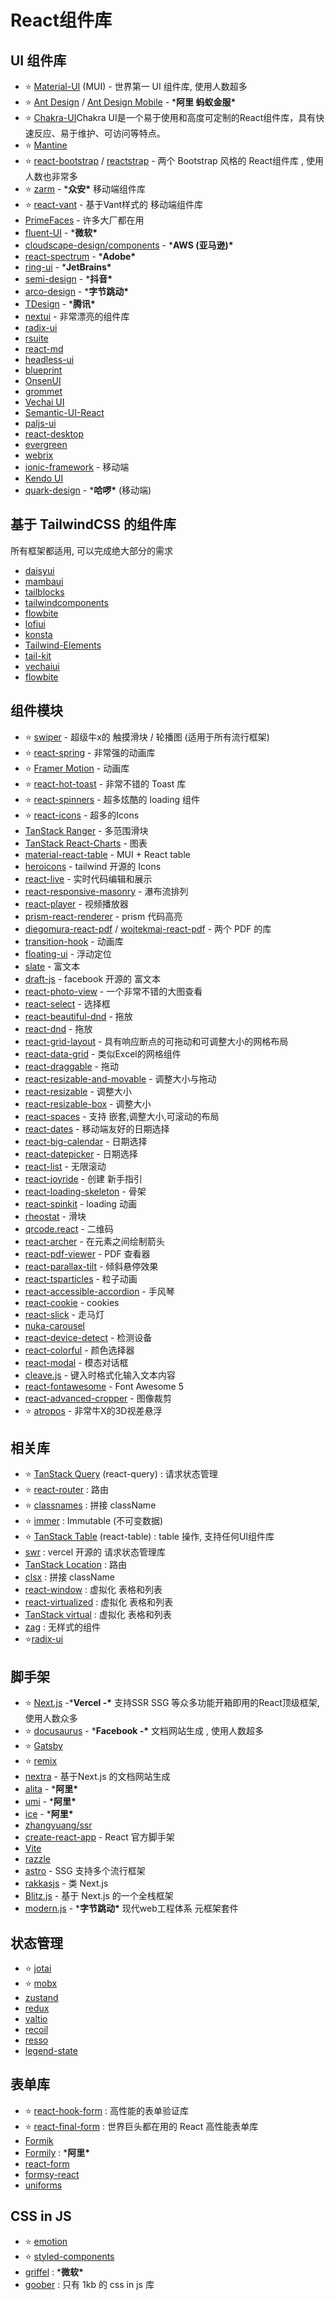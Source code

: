 # React组件库

## UI 组件库

- ⭐ [Material-UI](https://github.com/mui-org/material-ui) (MUI) - 世界第一 UI 组件库, 使用人数超多
- ⭐ [Ant Design](https://github.com/ant-design/ant-design) / [Ant Design Mobile](https://github.com/ant-design/ant-design-mobile) - ***阿里 蚂蚁金服\***
- ⭐ [Chakra-UI](https://github.com/chakra-ui/chakra-ui)Chakra UI是一个易于使用和高度可定制的React组件库，具有快速反应、易于维护、可访问等特点。
- ⭐ [Mantine](https://github.com/mantinedev/mantine)
- ⭐ [react-bootstrap](https://github.com/react-bootstrap/react-bootstrap) / [reactstrap](https://github.com/reactstrap/reactstrap) - 两个 Bootstrap 风格的 React组件库 , 使用人数也非常多
- ⭐ [zarm](https://github.com/ZhongAnTech/zarm) - ***众安\*** 移动端组件库
- ⭐ [react-vant](https://github.com/3lang3/react-vant) - 基于Vant样式的 移动端组件库
- [PrimeFaces](https://github.com/primefaces/primereact) - 许多大厂都在用
- [fluent-UI](https://github.com/microsoft/fluentui) - ***微软\***
- [cloudscape-design/components](https://github.com/cloudscape-design/components) - ***AWS (亚马逊)\***
- [react-spectrum](https://github.com/adobe/react-spectrum) - ***Adobe\***
- [ring-ui](https://github.com/JetBrains/ring-ui) - ***JetBrains\***
- [semi-design](https://github.com/DouyinFE/semi-design) - ***抖音\***
- [arco-design](https://github.com/arco-design/arco-design) - ***字节跳动\***
- [TDesign](https://github.com/Tencent/tdesign-react) - ***腾讯\***
- [nextui](https://github.com/nextui-org/nextui) - 非常漂亮的组件库
- [radix-ui](https://github.com/radix-ui/primitives)
- [rsuite](https://github.com/rsuite/rsuite)
- [react-md](https://github.com/mlaursen/react-md)
- [headless-ui](https://github.com/tailwindlabs/headlessui)
- [blueprint](https://github.com/palantir/blueprint)
- [OnsenUI](https://github.com/OnsenUI/OnsenUI)
- [grommet](https://github.com/grommet/grommet)
- [Vechai UI](https://github.com/vechai/vechaiui)
- [Semantic-UI-React](https://github.com/Semantic-Org/Semantic-UI-React)
- [paljs-ui](https://github.com/paljs/ui)
- [react-desktop](https://github.com/gabrielbull/react-desktop)
- [evergreen](https://github.com/segmentio/evergreen/)
- [webrix](https://github.com/open-amdocs/webrix)
- [ionic-framework](https://github.com/ionic-team/ionic-framework) - 移动端
- [Kendo UI](https://www.telerik.com/kendo-ui)
- [quark-design](https://github.com/hellof2e/quark-design) - ***哈啰\*** (移动端)

## **基于 TailwindCSS 的组件库**

所有框架都适用, 可以完成绝大部分的需求

- [daisyui](https://github.com/saadeghi/daisyui)
- [mambaui](https://mambaui.com/)
- [tailblocks](https://tailblocks.cc/)
- [tailwindcomponents](https://tailwindcomponents.com/)
- [flowbite](https://github.com/themesberg/flowbite)
- [lofiui](https://lofiui.co/)
- [konsta](https://github.com/konstaui/konsta)
- [Tailwind-Elements](https://github.com/mdbootstrap/Tailwind-Elements/)
- [tail-kit](https://github.com/Charlie85270/tail-kit)
- [vechaiui](https://github.com/vechai/vechaiui)
- [flowbite](https://github.com/themesberg/flowbite)

## 组件模块

- ⭐ [swiper](https://github.com/nolimits4web/swiper) - 超级牛x的 触摸滑块 / 轮播图 (适用于所有流行框架)
- ⭐ [react-spring](https://github.com/pmndrs/react-spring) - 非常强的动画库
- ⭐ [Framer Motion](https://github.com/framer/motion) - 动画库
- ⭐ [react-hot-toast](https://github.com/timolins/react-hot-toast) - 非常不错的 Toast 库
- ⭐ [react-spinners](https://github.com/davidhu2000/react-spinners) - 超多炫酷的 loading 组件
- ⭐ [react-icons](https://github.com/react-icons/react-icons) - 超多的Icons
- [TanStack Ranger](https://github.com/TanStack/ranger) - 多范围滑块
- [TanStack React-Charts](https://github.com/TanStack/react-charts) - 图表
- [material-react-table](https://github.com/KevinVandy/material-react-table) - MUI + React table
- [heroicons](https://zhuanlan.zhihu.com/p/546697951/[heroicons](https://github.com/tailwindlabs/heroicons)) - tailwind 开源的 Icons
- [react-live](https://github.com/FormidableLabs/react-live) - 实时代码编辑和展示
- [react-responsive-masonry](https://github.com/cedricdelpoux/react-responsive-masonry) - 瀑布流排列
- [react-player](https://github.com/cookpete/react-player) - 视频播放器
- [prism-react-renderer](https://github.com/FormidableLabs/prism-react-renderer) - prism 代码高亮
- [diegomura-react-pdf](https://github.com/diegomura/react-pdf) / [wojtekmaj-react-pdf](https://github.com/wojtekmaj/react-pdf) - 两个 PDF 的库
- [transition-hook](https://github.com/iamyoki/transition-hook) - 动画库
- [floating-ui](https://github.com/floating-ui/floating-ui) - 浮动定位
- [slate](https://github.com/ianstormtaylor/slate) - 富文本
- [draft-js](https://github.com/facebook/draft-js) - facebook 开源的 富文本
- [react-photo-view](https://github.com/MinJieLiu/react-photo-view) - 一个非常不错的大图查看
- [react-select](https://github.com/JedWatson/react-select) - 选择框
- [react-beautiful-dnd](https://github.com/atlassian/react-beautiful-dnd) - 拖放
- [react-dnd](https://github.com/react-dnd/react-dnd) - 拖放
- [react-grid-layout](https://github.com/strml/react-grid-layout) - 具有响应断点的可拖动和可调整大小的网格布局
- [react-data-grid](https://github.com/adazzle/react-data-grid) - 类似Excel的网格组件
- [react-draggable](https://github.com/mzabriskie/react-draggable) - 拖动
- [react-resizable-and-movable](https://github.com/bokuweb/react-resizable-and-movable) - 调整大小与拖动
- [react-resizable](https://github.com/strml/react-resizable) - 调整大小
- [react-resizable-box](https://github.com/bokuweb/react-resizable-box) - 调整大小
- [react-spaces](https://github.com/aeagle/react-spaces) - 支持 嵌套,调整大小,可滚动的布局
- [react-dates](https://github.com/airbnb/react-dates) - 移动端友好的日期选择
- [react-big-calendar](https://github.com/intljusticemission/react-big-calendar) - 日期选择
- [react-datepicker](https://github.com/Hacker0x01/react-datepicker/) - 日期选择
- [react-list](https://github.com/orgsync/react-list) - 无限滚动
- [react-joyride](https://github.com/gilbarbara/react-joyride) - 创建 新手指引
- [react-loading-skeleton](https://github.com/dvtng/react-loading-skeleton) - 骨架
- [react-spinkit](https://github.com/KyleAMathews/react-spinkit) - loading 动画
- [rheostat](https://github.com/airbnb/rheostat) - 滑块
- [qrcode.react](https://github.com/zpao/qrcode.react) - 二维码
- [react-archer](https://github.com/pierpo/react-archer) - 在元素之间绘制箭头
- [react-pdf-viewer](https://github.com/phuoc-ng/react-pdf-viewer) - PDF 查看器
- [react-parallax-tilt](https://github.com/mkosir/react-parallax-tilt) - 倾斜悬停效果
- [react-tsparticles](https://github.com/matteobruni/tsparticles) - 粒子动画
- [react-accessible-accordion](https://github.com/springload/react-accessible-accordion) - 手风琴
- [react-cookie](https://github.com/reactivestack/cookies) - cookies
- [react-slick](https://github.com/akiran/react-slick) - 走马灯
- [nuka-carousel](https://github.com/FormidableLabs/nuka-carousel)
- [react-device-detect](https://github.com/duskload/react-device-detect) - 检测设备
- [react-colorful](https://github.com/omgovich/react-colorful) - 颜色选择器
- [react-modal](https://github.com/reactjs/react-modal) - 模态对话框
- [cleave.js](https://github.com/nosir/cleave.js) - 键入时格式化输入文本内容
- [react-fontawesome](https://github.com/FortAwesome/react-fontawesome) - Font Awesome 5
- [react-advanced-cropper](https://github.com/Norserium/react-advanced-cropper) - 图像裁剪
- ⭐ [atropos](https://github.com/nolimits4web/atropos/) - 非常牛X的3D视差悬浮

## 相关库

- ⭐ [TanStack Query](https://github.com/tanstack/query) (react-query) : 请求状态管理
- ⭐ [react-router](https://github.com/remix-run/react-router) : 路由
- ⭐ [classnames](https://github.com/JedWatson/classnames) : 拼接 className
- ⭐ [immer](https://github.com/immerjs/immer) : Immutable (不可变数据)
- ⭐ [TanStack Table](https://github.com/TanStack/table) (react-table) : table 操作, 支持任何UI组件库
- [swr](https://github.com/vercel/swr) : vercel 开源的 请求状态管理库
- [TanStack Location](https://github.com/TanStack/location) : 路由
- [clsx](https://github.com/lukeed/clsx) : 拼接 className
- [react-window](https://github.com/bvaughn/react-window) : 虚拟化 表格和列表
- [react-virtualized](https://github.com/bvaughn/react-virtualized) : 虚拟化 表格和列表
- [TanStack virtual](https://github.com/TanStack/virtual) : 虚拟化 表格和列表
- [zag](https://github.com/chakra-ui/zag) : 无样式的组件
- ⭐[radix-ui](https://github.com/radix-ui)

## 脚手架

- ⭐ [Next.js](https://github.com/vercel/next.js) -***Vercel -\*** 支持SSR SSG 等众多功能开箱即用的React顶级框架, 使用人数众多
- ⭐ [docusaurus](https://github.com/facebook/docusaurus) - ***Facebook -\*** 文档网站生成 , 使用人数超多
- ⭐ [Gatsby](https://github.com/gatsbyjs/gatsby)
- ⭐ [remix](https://github.com/remix-run/remix)
- [nextra](https://github.com/shuding/nextra) - 基于Next.js 的文档网站生成
- [alita](https://github.com/alitajs/alita) - ***阿里\***
- [umi](https://github.com/umijs/umi) - ***阿里\***
- [ice](https://github.com/alibaba/ice) - ***阿里\***
- [zhangyuang/ssr](https://github.com/zhangyuang/ssr)
- [create-react-app](https://github.com/facebook/create-react-app) - React 官方脚手架
- [Vite](https://vitejs.dev/)
- [razzle](https://github.com/jaredpalmer/razzle)
- [astro](https://github.com/withastro/astro) - SSG 支持多个流行框架
- [rakkasjs](https://github.com/rakkasjs/rakkasjs) - 类 Next.js
- [Blitz.js](https://github.com/blitz-js/blitz) - 基于 Next.js 的一个全栈框架
- [modern.js](https://github.com/modern-js-dev/modern.js) - ***字节跳动\*** 现代web工程体系 元框架套件

## 状态管理

- ⭐ [jotai](https://github.com/pmndrs/jotai)
- ⭐ [mobx](https://github.com/mobxjs/mobx)
- [zustand](https://github.com/pmndrs/zustand)
- [redux](https://github.com/reduxjs/redux)
- [valtio](https://github.com/pmndrs/valtio)
- [recoil](https://github.com/facebookexperimental/Recoil)
- [resso](https://github.com/nanxiaobei/resso)
- [legend-state](https://github.com/LegendApp/legend-state)

## 表单库

- ⭐ [react-hook-form](https://github.com/react-hook-form/react-hook-form) : 高性能的表单验证库
- ⭐ [react-final-form](https://github.com/final-form/react-final-form) : 世界巨头都在用的 React 高性能表单库
- [Formik](https://github.com/jaredpalmer/formik)
- [Formily](https://github.com/alibaba/formily) : ***阿里\***
- [react-form](https://github.com/tannerlinsley/react-form)
- [formsy-react](https://github.com/formsy/formsy-react)
- [uniforms](https://github.com/vazco/uniforms)

## CSS in JS

- ⭐ [emotion](https://github.com/emotion-js/emotion)
- ⭐ [styled-components](https://github.com/styled-components/styled-components)
- [griffel](https://github.com/microsoft/griffel) : ***微软\***
- [goober](https://github.com/cristianbote/goober) : 只有 1kb 的 css in js 库
